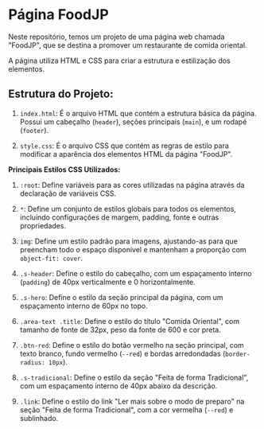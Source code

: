 # Página FoodJP 

Neste repositório, temos um projeto de uma página web chamada "FoodJP", que se destina a promover um restaurante de comida oriental. 

A página utiliza HTML e CSS para criar a estrutura e estilização dos elementos.

## Estrutura do Projeto:

1. `index.html`: É o arquivo HTML que contém a estrutura básica da página. Possui um cabeçalho (`header`), seções principais (`main`), e um rodapé (`footer`).

2. `style.css`: É o arquivo CSS que contém as regras de estilo para modificar a aparência dos elementos HTML da página "FoodJP".

**Principais Estilos CSS Utilizados:**

1. `:root`: Define variáveis para as cores utilizadas na página através da declaração de variáveis CSS.

2. `*`: Define um conjunto de estilos globais para todos os elementos, incluindo configurações de margem, padding, fonte e outras propriedades.

3. `img`: Define um estilo padrão para imagens, ajustando-as para que preencham todo o espaço disponível e mantenham a proporção com `object-fit: cover`.

4. `.s-header`: Define o estilo do cabeçalho, com um espaçamento interno (`padding`) de 40px verticalmente e 0 horizontalmente.

5. `.s-hero`: Define o estilo da seção principal da página, com um espaçamento interno de 60px no topo.

6. `.area-text .title`: Define o estilo do título "Comida Oriental", com tamanho de fonte de 32px, peso da fonte de 600 e cor preta.

7. `.btn-red`: Define o estilo do botão vermelho na seção principal, com texto branco, fundo vermelho (`--red`) e bordas arredondadas (`border-radius: 10px`).

8. `.s-tradicional`: Define o estilo da seção "Feita de forma Tradicional", com um espaçamento interno de 40px abaixo da descrição.

9. `.link`: Define o estilo do link "Ler mais sobre o modo de preparo" na seção "Feita de forma Tradicional", com a cor vermelha (`--red`) e sublinhado.
